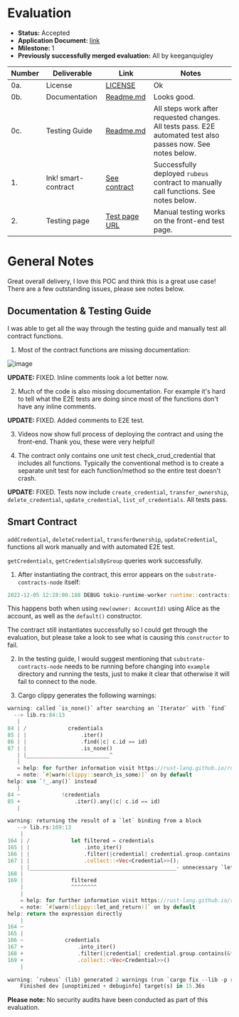 # Evaluation

- **Status:** Accepted
- **Application Document:** [link](https://github.com/w3f/Grants-Program/blob/master/applications/RubeusKeeper.md)
- **Milestone:** 1
- **Previously successfully merged evaluation:** All by keeganquigley

| Number | Deliverable | Link | Notes |
| ------------- | ------------- | ------------- |------------- |
| 0a. | License | [LICENSE](https://github.com/bsn-si/rubeus-smartcontract/blob/main/LICENSE) | Ok |
| 0b. | Documentation | [Readme.md](https://github.com/bsn-si/rubeus-smartcontract/blob/main/README.md) | Looks good. |
| 0c. | Testing Guide | [Readme.md](https://github.com/bsn-si/rubeus-smartcontract/blob/main/README.md#how-to) | All steps work after requested changes. All tests pass. E2E automated test also passes now. See notes below. |
| 1.  | Ink! smart-contract | [See contract](https://github.com/bsn-si/rubeus-smartcontract/blob/main/lib.rs) | Successfully deployed `rubeus` contract to manually call functions. See notes below.| 
| 2.  | Testing page | [Test page URL](https://bsn-si.github.io/rubeus/) | Manual testing works on the front-end test page. |

# General Notes

Great overall delivery, I love this POC and think this is a great use case! There are a few outstanding issues, please see notes below.

## Documentation & Testing Guide

I was able to get all the way through the testing guide and manually test all contract functions.

1. Most of the contract functions are missing documentation:

![image](https://user-images.githubusercontent.com/35080151/205650614-f557c647-bc95-4cc1-9704-19f6c5023df5.png)

**UPDATE:** FIXED. Inline comments look a lot better now.

2. Much of the code is also missing documentation. For example it's hard to tell what the E2E tests are doing since most of the functions don't have any inline comments.

**UPDATE:** FIXED. Added comments to E2E test.

3. Videos now show full process of deploying the contract and using the front-end. Thank you, these were very helpful!

4. The contract only contains one unit test check_crud_credential that includes all functions. Typically the conventional method is to create a separate unit test for each function/method so the entire test doesn't crash.

**UPDATE:** FIXED. Tests now include `create_credential`, `transfer_ownership`, `delete_credential`, `update_credential`, `list_of_credentials`. All tests pass.

## Smart Contract

`addCredential`, `deleteCredential`, `transferOwnership`, `updateCredential`, functions all work manually and with automated E2E test.

`getCredentials`, `getCredentialsByGroup` queries work successfully.

1. After instantiating the contract, this error appears on the `substrate-contracts-node` itself:

```rust
2022-12-05 12:28:00.188 DEBUG tokio-runtime-worker runtime::contracts: Execution finished with debug buffer: panicked at 'dispatching ink! constructor failed: could not read input', /Users/keeganquigley/rubeus-smartcontract/lib.rs:11:5
```
This happens both when using `new(owner: AccountId)` using Alice as the account, as well as the `default()` constructor.

The contract still instantiates successfully so I could get through the evaluation, but please take a look to see what is causing this `constructor` to fail.

2. In the testing guide, I would suggest mentioning that `substrate-contracts-node` needs to be running before changing into `example` directory and running the tests, just to make it clear that otherwise it will fail to connect to the node.

3. Cargo clippy generates the following warnings:
```rust
warning: called `is_none()` after searching an `Iterator` with `find`
  --> lib.rs:84:13
   |
84 | /             credentials
85 | |                 .iter()
86 | |                 .find(|c| c.id == id)
87 | |                 .is_none()
   | |__________________________^
   |
   = help: for further information visit https://rust-lang.github.io/rust-clippy/master/index.html#search_is_some
   = note: `#[warn(clippy::search_is_some)]` on by default
help: use `!_.any()` instead
   |
84 ~             !credentials
85 +                 .iter().any(|c| c.id == id)
   |

warning: returning the result of a `let` binding from a block
   --> lib.rs:169:13
    |
164 | /             let filtered = credentials
165 | |                 .into_iter()
166 | |                 .filter(|credential| credential.group.contains(&*group))
167 | |                 .collect::<Vec<Credential>>();
    | |______________________________________________- unnecessary `let` binding
168 |
169 |               filtered
    |               ^^^^^^^^
    |
    = help: for further information visit https://rust-lang.github.io/rust-clippy/master/index.html#let_and_return
    = note: `#[warn(clippy::let_and_return)]` on by default
help: return the expression directly
    |
164 ~
165 |
166 ~             credentials
167 +                 .into_iter()
168 +                 .filter(|credential| credential.group.contains(&*group))
169 +                 .collect::<Vec<Credential>>()
    |

warning: `rubeus` (lib) generated 2 warnings (run `cargo fix --lib -p rubeus` to apply 2 suggestions)
    Finished dev [unoptimized + debuginfo] target(s) in 15.36s
```

**Please note:** No security audits have been conducted as part of this evaluation.
